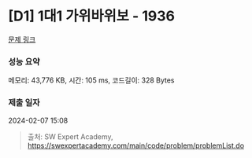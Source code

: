 # [D1] 1대1 가위바위보 - 1936 

[문제 링크](https://swexpertacademy.com/main/code/problem/problemDetail.do?contestProbId=AV5PjKXKALcDFAUq) 

### 성능 요약

메모리: 43,776 KB, 시간: 105 ms, 코드길이: 328 Bytes

### 제출 일자

2024-02-07 15:08



> 출처: SW Expert Academy, https://swexpertacademy.com/main/code/problem/problemList.do